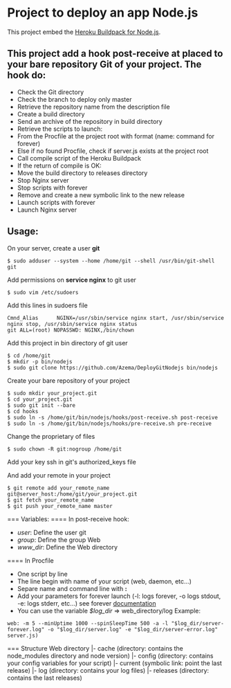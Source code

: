 Project to deploy an app Node.js
============================
This project embed the [Heroku Buildpack for Node.js](https://github.com/heroku/heroku-buildpack-nodejs).

This project add a hook **post-receive** at placed to your bare repository Git of your project.
The hook do:
------------
* Check the Git directory
* Check the branch to deploy only master
* Retrieve the repository name from the description file
* Create a build directory
* Send an archive of the repository in build directory
* Retrieve the scripts to launch:
 * From the Procfile at the project root with format (name: command for forever) 
 * Else if no found Procfile, check if server.js exists at the project root
* Call compile script of the Heroku Buildpack
* If the return of compile is OK:
 * Move the build directory to releases directory
 * Stop Nginx server
 * Stop scripts with forever
 * Remove and create a new symbolic link to the new release
 * Launch scripts with forever
 * Launch Nginx server

 Usage:
 ------

On your server, create a user **git**
```
$ sudo adduser --system --home /home/git --shell /usr/bin/git-shell git
```

Add permissions on **service nginx** to git user
```
$ sudo vim /etc/sudoers
```
Add this lines in sudoers file
```
Cmnd_Alias      NGINX=/usr/sbin/service nginx start, /usr/sbin/service nginx stop, /usr/sbin/service nginx status
git ALL=(root) NOPASSWD: NGINX,/bin/chown
```

Add this project in bin directory of git user
```
$ cd /home/git
$ mkdir -p bin/nodejs
$ sudo git clone https://github.com/Azema/DeployGitNodejs bin/nodejs
```

Create your bare repository of your project
```
$ sudo mkdir your_project.git
$ cd your_project.git
$ sudo git init --bare
$ cd hooks
$ sudo ln -s /home/git/bin/nodejs/hooks/post-receive.sh post-receive
$ sudo ln -s /home/git/bin/nodejs/hooks/pre-receive.sh pre-receive
```

Change the proprietary of files
```
$ sudo chown -R git:nogroup /home/git
```

Add your key ssh in git's authorized_keys file

And add your remote in your project
```
$ git remote add your_remote_name git@server_host:/home/git/your_project.git
$ git fetch your_remote_name
$ git push your_remote_name master
```

=== Variables:
==== In post-receive hook:
* _user_: Define the user git
* _group_: Define the group Web
* _www_dir_: Define the Web directory

==== In Procfile
* One script by line
* The line begin with name of your script (web, daemon, etc...)
* Separe name and command line with **:**
* Add your parameters for forever launch (-l: logs forever, -o logs stdout, -e: logs stderr, etc...) see forever [documentation](https://github.com/nodejitsu/forever)
* You can use the variable _$log_dir_ => web_directory/log
Example:
```
web: -m 5 --minUptime 1000 --spinSleepTime 500 -a -l "$log_dir/server-forever.log" -o "$log_dir/server.log" -e "$log_dir/server-error.log" server.js) 
```

=== Structure Web directory
|- cache (directory: contains the node_modules directory and node version)
|- config (directory: contains your config variables for your script)
|- current (symbolic link: point the last release)
|- log (directory: contains your log files)
|- releases (directory: contains the last releases)
